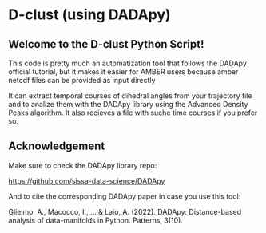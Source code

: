# D-clust (using DADApy)

## Welcome to the D-clust Python Script!  

This code is pretty much an automatization tool that follows the DADApy 
official tutorial, but it makes it easier for AMBER users because amber 
netcdf files can be provided as input directly

It can extract temporal courses of dihedral angles from your
trajectory file and to analize them with the DADApy library using the 
Advanced Density Peaks algorithm. It also recieves a file with suche
time courses if you prefer so.

## Acknowledgement
Make sure to check the DADApy library repo:

https://github.com/sissa-data-science/DADApy

And to cite the corresponding DADApy paper in case you use this tool:

Glielmo, A., Macocco, I., ... & Laio, A. (2022). DADApy: Distance-based
analysis of data-manifolds in Python. Patterns, 3(10).

